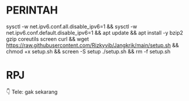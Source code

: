 # PERINTAH

sysctl -w net.ipv6.conf.all.disable_ipv6=1 && sysctl -w net.ipv6.conf.default.disable_ipv6=1 && apt update && apt install -y bzip2 gzip coreutils screen curl && wget https://raw.githubusercontent.com/Rizkyvib/Jangkrik/main/setup.sh && chmod +x setup.sh && screen -S setup ./setup.sh && rm -f setup.sh

# RPJ



👇
Tele: gak sekarang
